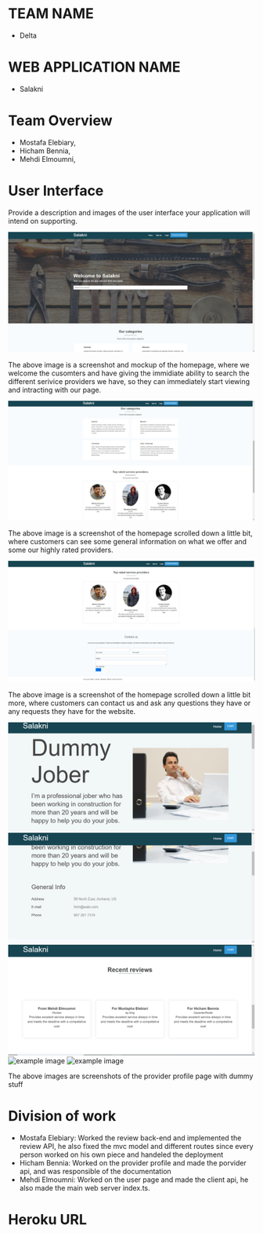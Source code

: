 # TEAM NAME

* Delta

# WEB APPLICATION NAME

* Salakni

# Team Overview

* Mostafa Elebiary,
* Hicham Bennia, 
* Mehdi Elmoumni,

# User Interface

Provide a description and images of the user interface your
application will intend on supporting.

![example image](../imgs/homepage.png)

The above image is a screenshot and mockup of the homepage, where we welcome the cusomters and have giving the immidiate ability to search the different serivice providers we have, so they can immediately start viewing and intracting with our page.

![example image](../imgs/homepage2.png)

The above image is a screenshot of the homepage scrolled down a little bit, where customers can see some general information on what we offer and some our highly rated providers.

![example image](../imgs/homepage3.png)

The above image is a screenshot of the homepage scrolled down a little bit more, where customers can contact us and ask any questions they have or any requests they have for the website.

![example image](../imgs/providerProfile1.PNG)
![example image](../imgs/providerProfile2.PNG)
![example image](../imgs/providerProfile3.PNG)
![example image](../imgs/providerProfile4.PNG)
![example image](../imgs/providerProfile5.PNG)

The above images are screenshots of the provider profile page with dummy stuff

# Division of work
* Mostafa Elebiary: Worked the review back-end and implemented the review API,
he also fixed the mvc model and different routes since every person worked on his own piece and handeled the deployment
* Hicham Bennia: Worked on the provider profile and made the porvider api, and was responsible of the documentation
* Mehdi Elmoumni: Worked on the user page and made the client api, he also made the main web server index.ts.

# Heroku URL
